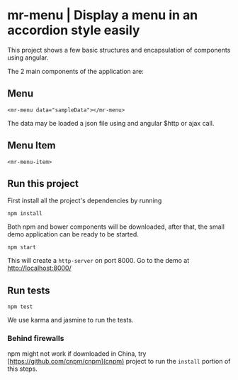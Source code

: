 # mr-menu | Display a menu in an accordion style easily

This project shows a few basic structures and encapsulation of components using angular.

The 2 main components of the application are:

## Menu

```
<mr-menu data="sampleData"></mr-menu>
```

The data may be loaded a json file using and angular $http or ajax call.


## Menu Item

```
<mr-menu-item>
```

## Run this project 

First install all the project's dependencies by running

```
npm install
```

Both npm and bower components will be downloaded, after that, the small demo application 
can be ready to be started.

```
npm start
```

This will create a `http-server` on port 8000. Go to the demo at [http://localhost:8000/](http://localhost:8000/)

## Run tests

```
npm test
```
We use karma and jasmine to run the tests.

### Behind firewalls

npm might not work if downloaded in China, try [https://github.com/cnpm/cnpm](cnpm) 
project to run the `install` portion of this steps.